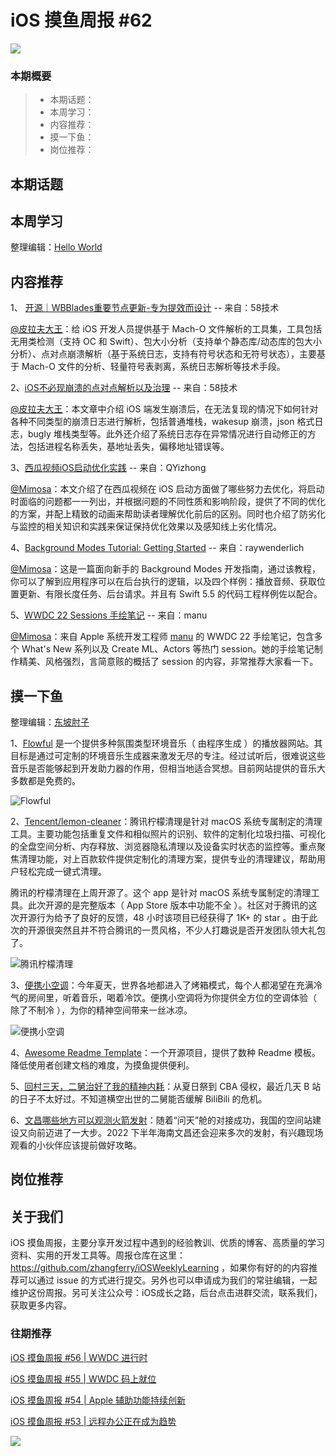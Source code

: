 # iOS 摸鱼周报 #62

![](https://cdn.zhangferry.com/Images/moyu_weekly_cover.jpeg)

### 本期概要

> * 本期话题：
> * 本周学习：
> * 内容推荐：
> * 摸一下鱼：
> * 岗位推荐：

## 本期话题



## 本周学习

整理编辑：[Hello World](https://juejin.cn/user/2999123453164605/posts)



## 内容推荐

1、 [开源｜WBBlades重要节点更新-专为提效而设计](https://mp.weixin.qq.com/s/tXxhnDKerobyxoWuEBGjNQ) -- 来自：58技术

[@皮拉夫大王]()：给 iOS 开发人员提供基于 Mach-O 文件解析的工具集，工具包括无用类检测（支持 OC 和 Swift）、包大小分析（支持单个静态库/动态库的包大小分析）、点对点崩溃解析（基于系统日志，支持有符号状态和无符号状态），主要基于 Mach-O 文件的分析、轻量符号表剥离，系统日志解析等技术手段。

2、[iOS不必现崩溃的点对点解析以及治理](https://mp.weixin.qq.com/s/tGvE-2flzhm4skkrfbUIBA) -- 来自：58技术

[@皮拉夫大王]()：本文章中介绍 iOS 端发生崩溃后，在无法复现的情况下如何针对各种不同类型的崩溃日志进行解析，包括普通堆栈，wakesup 崩溃，json 格式日志，bugly 堆栈类型等。此外还介绍了系统日志存在异常情况进行自动修正的方法，包括进程名称丢失，基地址丢失，偏移地址错误等。

3、[西瓜视频iOS启动优化实践](https://juejin.cn/post/7122472926792089607) -- 来自：QYizhong

[@Mimosa](https://juejin.cn/user/1433418892590136)：本文介绍了在西瓜视频在 iOS 启动方面做了哪些努力去优化，将启动时面临的问题都一一列出，并根据问题的不同性质和影响阶段，提供了不同的优化的方案，并配上精致的动画来帮助读者理解优化前后的区别。同时也介绍了防劣化与监控的相关知识和实践来保证保持优化效果以及感知线上劣化情况。

4、[Background Modes Tutorial: Getting Started](https://www.raywenderlich.com/34269507-background-modes-tutorial-getting-started) -- 来自：raywenderlich

[@Mimosa](https://juejin.cn/user/1433418892590136)：这是一篇面向新手的 Background Modes 开发指南，通过该教程，你可以了解到应用程序可以在后台执行的逻辑，以及四个样例：播放音频、获取位置更新、有限长度任务、后台请求。并且有 Swift 5.5 的代码工程样例佐以配合。

5、[WWDC 22 Sessions 手绘笔记](https://drive.google.com/drive/folders/1Ux57jowC_IziRpJgPrvqf4M6GlLxslOL) -- 来自：manu

[@Mimosa](https://juejin.cn/user/1433418892590136)：来自 Apple 系统开发工程师 [manu](https://twitter.com/codePrincess) 的 WWDC 22 手绘笔记，包含多个 What's New 系列以及 Create ML、Actors 等热门 session。她的手绘笔记制作精美、风格强烈，言简意赅的概括了 session 的内容，非常推荐大家看一下。

## 摸一下鱼

整理编辑：[东坡肘子](https://www.fatbobman.com)

1、[Flowful](https://flowful.app "Flowful") 是一个提供多种氛围类型环境音乐（ 由程序生成 ）的播放器网站。其目标是通过可定制的环境音乐生成器来激发无尽的专注。经过试听后，很难说这些音乐是否能够起到开发助力器的作用，但相当地适合冥想。目前网站提供的音乐大多数都是免费的。

![Flowful](https://cdn.zhangferry.com/Images/flowful.png)

2、[Tencent/lemon-cleaner](https://github.com/Tencent/lemon-cleaner "Tencent/lemon-cleaner")：腾讯柠檬清理是针对 macOS 系统专属制定的清理工具。主要功能包括重复文件和相似照片的识别、软件的定制化垃圾扫描、可视化的全盘空间分析、内存释放、浏览器隐私清理以及设备实时状态的监控等。重点聚焦清理功能，对上百款软件提供定制化的清理方案，提供专业的清理建议，帮助用户轻松完成一键式清理。

腾讯的柠檬清理在上周开源了。这个 app 是针对 macOS 系统专属制定的清理工具。此次开源的是完整版本（ App Store 版本中功能不全 ）。社区对于腾讯的这次开源行为给予了良好的反馈，48 小时该项目已经获得了 1K+ 的 star 。由于此次的开源很突然且并不符合腾讯的一贯风格，不少人打趣说是否开发团队领大礼包了。

![腾讯柠檬清理](https://cdn.zhangferry.com/Images/lemon-cleaner.png)

3、[便携小空调](http://game.waimai.zone/air/ "便携小空调")：今年夏天，世界各地都进入了烤箱模式，每个人都渴望在充满冷气的房间里，听着音乐，喝着冷饮。便携小空调将为你提供全方位的空调体验（ 除了不制冷 ），为你的精神空间带来一丝冰凉。

![便携小空调](https://cdn.zhangferry.com/Images/air-conditioner.png)

4、[Awesome Readme Template](https://github.com/Louis3797/awesome-readme-template "Awesome Readme Template")：一个开源项目，提供了数种 Readme 模板。降低使用者创建文档的难度，为摸鱼提供便利。

5、[回村三天，二舅治好了我的精神内耗](https://www.bilibili.com/video/BV1MN4y177PB?spm_id_from=333.337.search-card.all.click&vd_source=47c38aa7a1b9837457a41f3f489f9377 "回村三天，二舅治好了我的精神内耗")：从夏日祭到 CBA 侵权，最近几天 B 站的日子不太好过。不知道横空出世的二舅能否缓解 BiliBili 的危机。

6、[文昌哪些地方可以观测火箭发射](http://haikou.bendibao.com/tour/20201030/47241.shtm "文昌哪些地方可以观测火箭发射")：随着“问天”舱的对接成功，我国的空间站建设又向前迈进了一大步。2022 下半年海南文昌还会迎来多次的发射，有兴趣现场观看的小伙伴应该提前做好攻略。

## 岗位推荐



## 关于我们

iOS 摸鱼周报，主要分享开发过程中遇到的经验教训、优质的博客、高质量的学习资料、实用的开发工具等。周报仓库在这里：https://github.com/zhangferry/iOSWeeklyLearning ，如果你有好的的内容推荐可以通过 issue 的方式进行提交。另外也可以申请成为我们的常驻编辑，一起维护这份周报。另可关注公众号：iOS成长之路，后台点击进群交流，联系我们，获取更多内容。

### 往期推荐

[iOS 摸鱼周报 #56 | WWDC 进行时](https://mp.weixin.qq.com/s/ZyGV6WlFsZOX6Aqgrf1QRQ)

[iOS 摸鱼周报 #55 | WWDC 码上就位](https://mp.weixin.qq.com/s/zDhnOwOiLGJ_Nwxy5NBePw)

[iOS 摸鱼周报 #54 | Apple 辅助功能持续创新](https://mp.weixin.qq.com/s/6jdqa143Y5yr6lbjCuzlqA)

[iOS 摸鱼周报 #53 | 远程办公正在成为趋势](https://mp.weixin.qq.com/s/5chb-a9u7VMdLis1FG6B6Q)

![](https://cdn.zhangferry.com/Images/WechatIMG384.jpeg)
